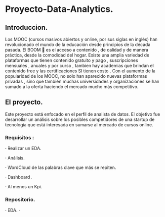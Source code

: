 # Proyecto-Data-Analytics.

## Introduccion.


Los MOOC (cursos masivos abiertos y online, por sus siglas en inglés) han revolucionado el mundo de la educación desde principios de la década pasada.
El BOOM 🚀 es el acceso a contenido , de calidad y de manera práctica, desde la comodidad del hogar. 
Existe una amplia variedad  de  plataformas que tienen contenido gratuito y pago , suscripciones mensuales , anuales y por curso , tambien hay academias que brindan el contenido free y las certificaciones SI tienen costo . 
Con el aumento de la popularidad de los MOOC, no solo han aparecido nuevas plataformas privadas , sino que también muchas universidades y organizaciones se han sumado a la oferta haciendo el mercado mucho más competitivo. 

## El proyecto.


Este proyecto está enfocado en el perfil de analista de datos. El objetivo fue desarrollar un análisis sobre los posibles competidores de una startup de tecnología que está interesada en sumarse al mercado de cursos online.


### Requisitos :


· Realizar un EDA.

· Análisis.

· WordCloud de las palabras clave que más se repiten.

· Dashboard .

· Al menos un Kpi.


### Repositorio.

· EDA.
· 
 


